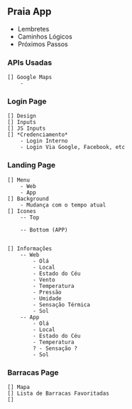 ## Praia App
*   Lembretes
*   Caminhos Lógicos
*   Próximos Passos

### APIs Usadas
    [] Google Maps
        -


### Login Page
    [] Design
    [] Inputs
    [] JS Inputs
    [] *Credenciamento*
        - Login Interno
        - Login Via Google, Facebook, etc

### Landing Page
    [] Menu    
        - Web
        - App
    [] Background
        - Mudança com o tempo atual
    [] Icones
        -- Top
            
        -- Bottom (APP)

    
    [] Informações
        -- Web
            - Olá
            - Local
            - Estado do Céu
            - Vento
            - Temperatura
            - Pressão
            - Umidade
            - Sensação Térmica
            - Sol
        -- App
            - Olá
            - Local
            - Estado do Céu
            - Temperatura
            ? - Sensação ?
            - Sol

### Barracas Page
    [] Mapa
    [] Lista de Barracas Favoritadas
    []